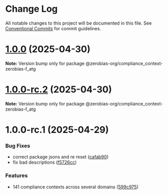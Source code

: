 # Change Log

All notable changes to this project will be documented in this file.
See [Conventional Commits](https://conventionalcommits.org) for commit guidelines.

# [1.0.0](https://github.com/zerobias-org/compliance_context/compare/@zerobias-org/compliance_context-zerobias-f_atg@1.0.0-rc.2...@zerobias-org/compliance_context-zerobias-f_atg@1.0.0) (2025-04-30)

**Note:** Version bump only for package @zerobias-org/compliance_context-zerobias-f_atg





# [1.0.0-rc.2](https://github.com/zerobias-org/compliance_context/compare/@zerobias-org/compliance_context-zerobias-f_atg@1.0.0-rc.1...@zerobias-org/compliance_context-zerobias-f_atg@1.0.0-rc.2) (2025-04-30)

**Note:** Version bump only for package @zerobias-org/compliance_context-zerobias-f_atg





# 1.0.0-rc.1 (2025-04-29)


### Bug Fixes

* correct package jsons and re reset ([cafab90](https://github.com/zerobias-org/compliance_context/commit/cafab90b3771e45ffeefa4ea2dca415266baa99f))
* fix bad descriptions ([f5726cc](https://github.com/zerobias-org/compliance_context/commit/f5726cc749df176f6d8e37f3d2ed07b1302f60e5))


### Features

* 141 compliance contexts across several domains ([599c975](https://github.com/zerobias-org/compliance_context/commit/599c975fcf3da5bbfffe4113c7f5f793e5231e68))
